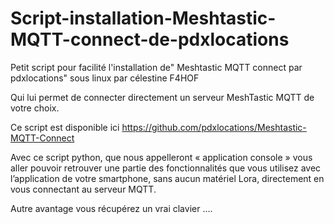 # Script-installation-Meshtastic-MQTT-connect-de-pdxlocations
Petit script pour facilité l'installation de" Meshtastic MQTT connect par pdxlocations" sous linux par célestine F4HOF

Qui lui permet de connecter directement un serveur MeshTastic MQTT de votre choix.

Ce script est disponible ici https://github.com/pdxlocations/Meshtastic-MQTT-Connect

Avec ce script python, que nous appelleront « application console » vous aller pouvoir retrouver une partie des fonctionnalités que vous utilisez avec l’application de votre smartphone, sans aucun matériel Lora, directement en vous connectant au serveur MQTT.

Autre avantage vous récupérez un vrai clavier ….
